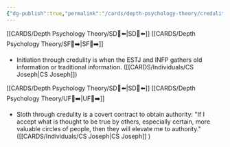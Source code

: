 ```yaml
---
{"dg-publish":true,"permalink":"/cards/depth-psychology-theory/credulity/","created":"2022-12-31T17:42:03.357+01:00","updated":"2023-04-30T11:54:46.655+02:00"}
---
```



[[CARDS/Depth Psychology Theory/SD🤸⬅️\|SD🤸⬅️]] [[CARDS/Depth Psychology Theory/SF🤸➡️\|SF🤸➡️]]

<div class="transclusion internal-embed is-loaded"><div class="markdown-embed">



- Initiation through credulity is when the ESTJ and INFP gathers old information or traditional information. ([[CARDS/Individuals/CS Joseph\|CS Joseph]]) 

</div></div>


[[CARDS/Depth Psychology Theory/SD🤸⬅️\|SD🤸⬅️]] [[CARDS/Depth Psychology Theory/UF👤➡️\|UF👤➡️]]

<div class="transclusion internal-embed is-loaded"><div class="markdown-embed">



- Sloth through credulity is a covert contract to obtain authority: "If I accept what is thought to be true by others, especially certain, more valuable circles of people, then they will elevate me to authority." ([[CARDS/Individuals/CS Joseph\|CS Joseph]] ) 

</div></div>

